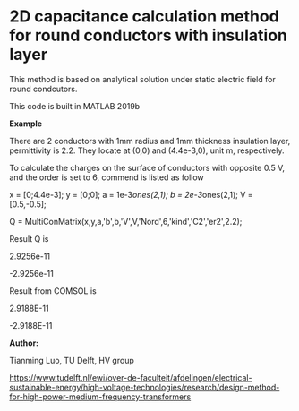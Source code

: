 # 2D capacitance calculation method for round conductors with insulation layer

This method is based on analytical solution under static electric  field for round condcutors.

This code is built in MATLAB 2019b

**Example**

There are 2 conductors with 1mm radius and 1mm thickness insulation layer, permittivity is 2.2. They locate at (0,0) and (4.4e-3,0), unit m, respectively.

To calculate the charges on the surface of conductors with opposite 0.5 V, and the order is set to 6, commend is listed as follow

x = [0;4.4e-3]; y = [0;0]; a = 1e-3*ones(2,1); b = 2e-3*ones(2,1); V = [0.5,-0.5];

Q = MultiConMatrix(x,y,a,'b',b,'V',V,'Nord',6,'kind','C2','er2',2.2);

Result Q is 

2.9256e-11

-2.9256e-11

Result from COMSOL is

2.9188E-11

-2.9188E-11

**Author:**

Tianming Luo, TU Delft, HV group

https://www.tudelft.nl/ewi/over-de-faculteit/afdelingen/electrical-sustainable-energy/high-voltage-technologies/research/design-method-for-high-power-medium-frequency-transformers